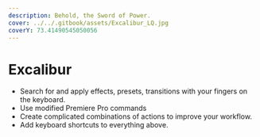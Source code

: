 ```yaml
---
description: Behold, the Sword of Power.
cover: ../../.gitbook/assets/Excalibur_LQ.jpg
coverY: 73.41490545050056
---
```


# Excalibur

* Search for and apply effects, presets, transitions with your fingers on the keyboard.
* Use modified Premiere Pro commands
* Create complicated combinations of actions to improve your workflow.
* Add keyboard shortcuts to everything above.
